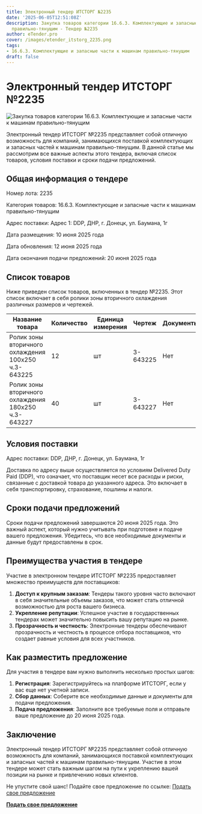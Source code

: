 ```yaml
---
title: Электронный тендер ИТСТОРГ №2235
date: '2025-06-05T12:51:08Z'
description: Закупка товаров категории 16.6.3. Комплектующие и запасные части к машинам
  правильно-тянущим - Тендер №2235
author: eTender.pro
cover: /images/etender_itstorg_2235.png
tags:
- 16.6.3. Комплектующие и запасные части к машинам правильно-тянущим
draft: false
---
```

# Электронный тендер ИТСТОРГ №2235

![Закупка товаров категории 16.6.3. Комплектующие и запасные части к машинам правильно-тянущим](/images/etender_itstorg_2235.png)

Электронный тендер ИТСТОРГ №2235 представляет собой отличную возможность для компаний, занимающихся поставкой комплектующих и запасных частей к машинам правильно-тянущим. В данной статье мы рассмотрим все важные аспекты этого тендера, включая список товаров, условия поставки и сроки подачи предложений.

## Общая информация о тендере

Номер лота: 2235

Категория товаров: 16.6.3. Комплектующие и запасные части к машинам правильно-тянущим

Адрес поставки: Адрес 1: DDP, ДНР, г. Донецк, ул. Баумана, 1г

Дата размещения: 10 июня 2025 года

Дата обновления: 12 июня 2025 года

Дата окончания подачи предложений: 20 июня 2025 года

## Список товаров

Ниже приведен список товаров, включенных в тендер №2235. Этот список включает в себя ролики зоны вторичного охлаждения различных размеров и чертежей.

| Название товара | Количество | Единица измерения | Чертеж | Документы |
|-----------------|------------|-------------------|--------|-----------|
| Ролик зоны вторичного охлаждения 100х250 ч.3-643225 | 12 | шт | 3-643225 | Нет |
| Ролик зоны вторичного охлаждения 180х250 ч.3-643227 | 40 | шт | 3-643227 | Нет |

## Условия поставки

Адрес поставки: DDP, ДНР, г. Донецк, ул. Баумана, 1г

Доставка по адресу выше осуществляется по условиям Delivered Duty Paid (DDP), что означает, что поставщик несет все расходы и риски, связанные с доставкой товара до указанного адреса. Это включает в себя транспортировку, страхование, пошлины и налоги.

## Сроки подачи предложений

Сроки подачи предложений завершаются 20 июня 2025 года. Это важный аспект, который нужно учитывать при подготовке и подаче вашего предложения. Убедитесь, что все необходимые документы и данные будут предоставлены в срок.

## Преимущества участия в тендере

Участие в электронном тендере ИТСТОРГ №2235 предоставляет множество преимуществ для поставщиков:

1. **Доступ к крупным заказам**: Тендеры такого уровня часто включают в себя значительные объемы заказов, что может стать отличной возможностью для роста вашего бизнеса.
2. **Укрепление репутации**: Успешное участие в государственных тендерах может значительно повысить вашу репутацию на рынке.
3. **Прозрачность и честность**: Электронные тендеры обеспечивают прозрачность и честность в процессе отбора поставщиков, что создает равные условия для всех участников.

## Как разместить предложение

Для участия в тендере вам нужно выполнить несколько простых шагов:

1. **Регистрация**: Зарегистрируйтесь на платформе ИТСТОРГ, если у вас еще нет учетной записи.
2. **Сбор данных**: Соберите все необходимые данные и документы для подачи предложения.
3. **Подача предложения**: Заполните все требуемые поля и отправьте ваше предложение до 20 июня 2025 года.

## Заключение

Электронный тендер ИТСТОРГ №2235 представляет собой отличную возможность для компаний, занимающихся поставкой комплектующих и запасных частей к машинам правильно-тянущим. Участие в этом тендере может стать важным шагом на пути к укреплению вашей позиции на рынке и привлечению новых клиентов.

Не упустите свой шанс! Подайте свое предложение по ссылке: [Подать свое предложение](https://itstorg.ru/tender-2235?utm_source=etender)

**[Подать свое предложение](https://itstorg.ru/tender-2235?utm_source=etender)**
